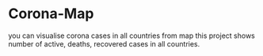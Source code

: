 # Corona-Map
you can visualise corona cases in all countries from map 
this project shows number of active, deaths, recovered cases in all countries.
